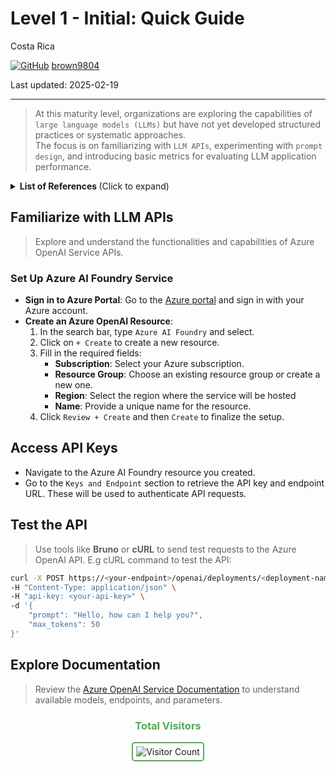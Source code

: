# Level 1 - Initial: Quick Guide

Costa Rica

[![GitHub](https://img.shields.io/badge/--181717?logo=github&logoColor=ffffff)](https://github.com/)
[brown9804](https://github.com/brown9804)

Last updated: 2025-02-19

----------

> At this maturity level, organizations are exploring the capabilities of `large language models (LLMs)` but have not yet developed structured practices or systematic approaches.  
> The focus is on familiarizing with `LLM APIs`, experimenting with `prompt design`, and introducing basic metrics for evaluating LLM application performance.

<details>
<summary><b>List of References </b> (Click to expand)</summary>

- [What is Azure OpenAI Service?](https://learn.microsoft.com/en-us/azure/ai-services/openai/overview)
- [Azure OpenAI Service REST API reference](https://learn.microsoft.com/en-us/azure/ai-services/openai/reference)

</details>

## Familiarize with LLM APIs

> Explore and understand the functionalities and capabilities of Azure OpenAI Service APIs.

### Set Up Azure AI Foundry Service

- **Sign in to Azure Portal**: Go to the [Azure portal](https://portal.azure.com/) and sign in with your Azure account.
- **Create an Azure OpenAI Resource**:
    1. In the search bar, type `Azure AI Foundry` and select.
    2. Click on `+ Create` to create a new resource.
    3. Fill in the required fields:
        - **Subscription**: Select your Azure subscription.
        - **Resource Group**: Choose an existing resource group or create a new one.
        - **Region**: Select the region where the service will be hosted
        - **Name**: Provide a unique name for the resource.
    4. Click `Review + Create` and then `Create` to finalize the setup.

## Access API Keys

- Navigate to the Azure AI Foundry resource you created.
- Go to the `Keys and Endpoint` section to retrieve the API key and endpoint URL. These will be used to authenticate API requests.

## Test the API

> Use tools like **Bruno** or **cURL** to send test requests to the Azure OpenAI API. E.g cURL command to test the API:

   ```bash
   curl -X POST https://<your-endpoint>/openai/deployments/<deployment-name>/completions?api-version=2023-03-15-preview \
   -H "Content-Type: application/json" \
   -H "api-key: <your-api-key>" \
   -d '{
       "prompt": "Hello, how can I help you?",
       "max_tokens": 50
   }'
   ```

## Explore Documentation

> Review the [Azure OpenAI Service Documentation](https://learn.microsoft.com/en-us/azure/ai-services/openai/) to understand available models, endpoints, and parameters.




<div align="center">
  <h3 style="color: #4CAF50;">Total Visitors</h3>
  <img src="https://profile-counter.glitch.me/brown9804/count.svg" alt="Visitor Count" style="border: 2px solid #4CAF50; border-radius: 5px; padding: 5px;"/>
</div>
